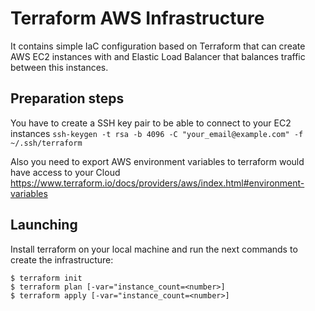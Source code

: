 # Terraform AWS Infrastructure

It contains simple IaC configuration based on Terraform that can create AWS EC2 instances with and Elastic Load Balancer that balances traffic between this instances.

## Preparation steps
You have to create a SSH key pair to be able to connect to your EC2 instances
`ssh-keygen -t rsa -b 4096 -C "your_email@example.com" -f ~/.ssh/terraform`

Also you need to export AWS environment variables to terraform would have access to your Cloud
https://www.terraform.io/docs/providers/aws/index.html#environment-variables

## Launching
Install terraform on your local machine and run the next commands to create the infrastructure:
```
$ terraform init
$ terraform plan [-var="instance_count=<number>]
$ terraform apply [-var="instance_count=<number>]
```
